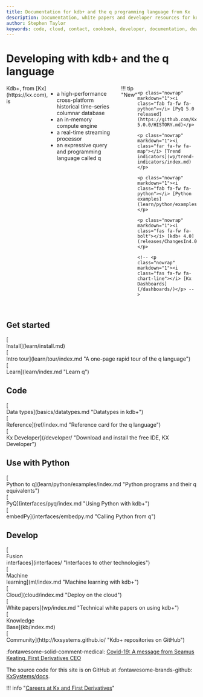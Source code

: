 ```yaml
---
title: Documentation for kdb+ and the q programming language from Kx
description: Documentation, white papers and developer resources for kdb+ and the q programming language
author: Stephen Taylor
keywords: code, cloud, contact, cookbook, developer, documentation, download, fd, first derivatives, github, ide, interface, kdb+, knowledge base, kx, programming, q, reference, support, tutorial, white paper
---
```

# Developing with kdb+ and the q language

<!-- 
<div markdown="1" class="container"><div class="css-carousel">[![Kdb+ 4.0](img/carousel/kdb4.jpg){.css-img}](releases/ChangesIn4.0.md)[![Kx Dashboards](img/carousel/dashboards-600.jpg){.css-img}](/dashboards/)[![AutoML](img/carousel/automl-600.png){.css-img}](ml/automl/index.md)[![AWS Lambda](img/carousel/lambda-600.jpg){.css-img}](cloud/aws-lambda/index.md)[![Parallelism](img/carousel/parallelism-600.jpg){.css-img}](kb/mt-primitives.md)[![Encryption](img/carousel/encryption-600.jpg){.css-img}](kb/dare.md)[![Optane](img/carousel/optane-memory-600.jpg){.css-img}](kb/optane.md)[![Interfaces](img/carousel/interfaces.png){.css-img}](interfaces/hdf5/index.md)[![Reading Room](img/carousel/reading.png){.css-img}](learn/reading/index.md)</div>
</div>
 -->

<div style="display: flex"  flex-direction: row; flex-wrap: wrap; markdown="1">

<div style="display: inline-flex;" markdown="1">
Kdb+, from [Kx](https://kx.com), is

-   a high-performance cross-platform historical time-series columnar database 
-   an in-memory compute engine
-   a real-time streaming processor
-   an expressive query and programming language called q
</div>

<div style="display: inline-flex; margin-left: 25px; width: 200px;" markdown="1">
!!! tip "New"

    <p class="nowrap" markdown="1"><i class="fab fa-fw fa-python"></i> [PyQ 5.0 released](https://github.com/KxSystems/pyq/blob/pyq-5.0.0/HISTORY.md)</p>

    <p class="nowrap" markdown="1"><i class="far fa-fw fa-map"></i> [Trend indicators](wp/trend-indicators/index.md)</p>

    <p class="nowrap" markdown="1"><i class="fab fa-fw fa-python"></i> [Python examples](learn/python/examples/index.md)</p>

    <p class="nowrap" markdown="1"><i class="fas fa-fw fa-bolt"></i> [kdb+ 4.0](releases/ChangesIn4.0.md)</p>

    <!-- <p class="nowrap" markdown="1"><i class="fas fa-fw fa-chart-line"></i> [Kx Dashboards](/dashboards/)</p> -->

</div>

</div>

<div style="clear: both">&nbsp;</div>

## Get started

<div class="kx-flex-grid" markdown="1">
<div>
    [<i class="fas fa-fw fa-power-off fa-border fa-5x"></i><br/>
    Install](learn/install.md)
</div>
<div>
    [<i class="fas fa-fw fa-hiking fa-border fa-5x"></i><br/>
    Intro tour](learn/tour/index.md "A one-page rapid tour of the q language")
</div>
<div>
    [<i class="fas fa-fw fa-book-reader fa-border fa-5x"></i><br/>
    Learn](learn/index.md "Learn q")
</div>
</div>

## Code

<div class="kx-flex-grid" markdown="1">
<div>
    [<i class="fas fa-fw fa-dollar-sign fa-border fa-5x"></i><br/>
    Data types](basics/datatypes.md "Datatypes in kdb+")
</div>
<div>
    [<i class="fas fa-fw fa-book fa-border fa-5x"></i><br/>
    Reference](ref/index.md "Reference card for the q language")
</div>
<div>
    [<i class="fas fa-fw fa-laptop-code fa-border fa-5x"></i><br/>
    Kx Developer](/developer/ "Download and install the free IDE, KX Developer")
</div>
</div>

## Use with Python

<div class="kx-flex-grid" markdown="1">
<div>
    [<i class="fab fa-fw fa-python fa-border fa-5x"></i><br/>
    Python to q](learn/python/examples/index.md "Python programs and their q equivalents")
</div>
<div>
    [<i class="fab fa-fw fa-python fa-border fa-5x"></i><br/>
    PyQ](interfaces/pyq/index.md "Using Python with kdb+")
</div>
<div>
    [<i class="fab fa-fw fa-python fa-border fa-5x"></i><br/>
    embedPy](interfaces/embedpy.md "Calling Python from q")
</div>
</div>

## Develop

<div class="kx-flex-grid" markdown="1">
<div>
    [<i class="fab fa-fw fa-superpowers fa-border fa-5x"></i><br/>
    Fusion<br/>interfaces](interfaces/ "Interfaces to other technologies")
</div>
<div>
    [<i class="fas fa-fw fa-share-alt fa-border fa-5x"></i><br/>
    Machine<br>learning](ml/index.md "Machine learning with kdb+")
</div>
<div>
    [<i class="fas fa-fw fa-cloud fa-border fa-5x"></i><br/>
    Cloud](cloud/index.md "Deploy on the cloud")
</div>
<div>
    [<i class="far fa-fw fa-map fa-border fa-5x"></i><br/>
    White papers](wp/index.md "Technical white papers on using kdb+")
</div>
<div>
    [<i class="fas fa-fw fa-graduation-cap fa-border fa-5x"></i><br/>
    Knowledge<br/>Base](kb/index.md)
</div>
<div>
    [<i class="fab fa-fw fa-github fa-border fa-5x"></i><br/>
    Community](http://kxsystems.github.io/ "Kdb+ repositories on GitHub")
</div>
</div>

:fontawesome-solid-comment-medical:
[Covid-19: A message from Seamus Keating, First Derivatives CEO](coronavirus.md)

The source code for this site is on GitHub at
:fontawesome-brands-github:
[KxSystems/docs](https://github.com/kxsystems/docs/).

!!! info "[Careers at Kx and First Derivatives](http://www.firstderivatives.com/careers/)"

